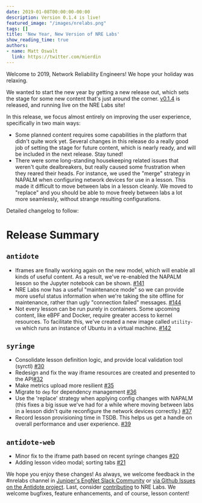 ```yaml
---
date: 2019-01-08T00:00:00-00:00
description: Version 0.1.4 is live!
featured_image: "/images/nrelabs.png"
tags: []
title: 'New Year, New Version of NRE Labs'
show_reading_time: true
authors:
- name: Matt Oswalt
  link: https://twitter.com/mierdin
---
```


Welcome to 2019, Network Reliability Engineers! We hope your holiday was relaxing.

We wanted to start the new year by getting a new release out, which sets the stage for some new content that's just around the corner.
[v0.1.4](https://github.com/nre-learning/antidote/releases/tag/v0.1.4) is released, and running live on the NRE Labs site!

In this release, we focus almost entirely on improving the user experience, specifically in two main ways:

- Some planned content requires some capabilities in the platform that didn't quite work yet. Several changes in this release do a really good job of setting the stage for future content, which is nearly ready, and will be included in the next release. Stay tuned!
- There were some long-standing housekeeping related issues that weren't quite dealbreakers, but really caused some frustration when they reared their heads. For instance, we used the "merge" strategy in NAPALM when configuring network devices for use in a lesson. This made it difficult to move between labs in a lesson cleanly. We moved to "replace" and you should be able to move freely between labs a lot more seamlessly, without strange resulting configurations.

Detailed changelog to follow:

# Release Summary

## `antidote`

- Iframes are finally working again on the new model, which will enable all kinds of useful content. As a result, we've re-enabled the NAPALM lesson so the Jupyter notebook can be shown. [#141](https://github.com/nre-learning/antidote/pull/141)
- NRE Labs now has a useful "maintenance mode" so we can provide more useful status information when we're taking the site offline for maintenance, rather than ugly "connection failed" messages. [#144](https://github.com/nre-learning/antidote/pull/144)
- Not every lesson can be run purely in containers. Some upcoming content, like eBPF and Docker, require greater access to kernel resources. To facilitate this, we've created a new image called `utility-vm` which runs an instance of Ubuntu in a virtual machine. [#142](https://github.com/nre-learning/antidote/pull/142)

## `syringe`

- Consolidate lesson definition logic, and provide local validation tool (syrctl) [#30](https://github.com/nre-learning/syringe/pull/30)
- Redesign and fix the way iframe resources are created and presented to the API[#32](https://github.com/nre-learning/syringe/pull/32)
- Make metrics upload more resilient [#35](https://github.com/nre-learning/syringe/pull/35)
- Migrate to `dep` for dependency management [#36](https://github.com/nre-learning/syringe/pull/36)
- Use the 'replace' strategy when applying config changes with NAPALM (this fixes a big issue we've had for a while where moving between labs in a lesson didn't quite reconfigure the network devices correctly.) [#37](https://github.com/nre-learning/syringe/pull/37)
- Record lesson provisioning time in TSDB. This helps us get a handle on overall performance and user experience. [#39](https://github.com/nre-learning/syringe/pull/39)

## `antidote-web`

- Minor fix to the iframe path based on recent syringe changes [#20](https://github.com/nre-learning/antidote-web/pull/20)
- Adding lesson video modal; sorting tabs [#21](https://github.com/nre-learning/antidote-web/pull/21)

We hope you enjoy these changes! As always, we welcome feedback in the #nrelabs channel in [Juniper's EngNet Slack Community](https://juniperautomators.slack.com/join/shared_invite/enQtMzU3NDI2MTA5NDc2LTg0MTdmNDk5NTM3OTI4NjVmODk5OTFiMzcyNTk3ZTY1NWIxNTVlNjNhNzc2NjI1NDMwODgxMzU5YjNhNjA3MjI) or [via Github Issues on the Antidote project](https://github.com/nre-learning/antidote/issues/new).  Last, consider [contributing](
https://antidoteproject.readthedocs.io/en/latest/contributing/index.html) to NRE Labs. We welcome bugfixes, feature enhancements, and of course, lesson content!
